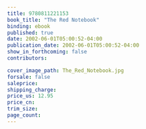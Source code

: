```yaml
---
title: 9780811221153
book_title: "The Red Notebook"
binding: ebook
published: true
date: 2002-06-01T05:00:52-04:00
publication_date: 2002-06-01T05:00:52-04:00
show_in_forthcoming: false
contributors:

cover_image_path: The_Red_Notebook.jpg
forsale: false
saleprice:
shipping_charge:
price_us: 12.95
price_cn:
trim_size:
page_count:
---
```


